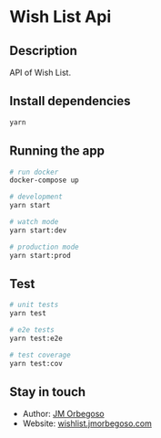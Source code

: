 # Wish List Api

## Description

API of Wish List.

## Install dependencies

```bash
yarn
```

## Running the app

```bash
# run docker
docker-compose up

# development
yarn start

# watch mode
yarn start:dev

# production mode
yarn start:prod
```

## Test

```bash
# unit tests
yarn test

# e2e tests
yarn test:e2e

# test coverage
yarn test:cov
```

## Stay in touch

- Author: [JM Orbegoso](https://www.jmorbegoso.com)
- Website: [wishlist.jmorbegoso.com](https://wishlist.jmorbegoso.com)
